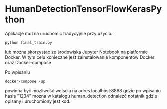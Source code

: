 # HumanDetectionTensorFlowKerasPython

Aplikacje można uruchomić tradycyjnie przy użyciu:

```
python final_train.py
```

lub można skorzystać ze środowiska Jupyter Notebook na platformie Docker. W tym celu konieczne jest zainstalowanie komponentów Docker oraz Docker-compose

Po wpisaniu

```
docker-compose -up
```

powinna być możliwość wejścia na adres localhost:8888 gdzie po wpisaniu hasła "1234" można w katalogu human_detection odnaleźć notatnik gdzie opisany i uruchomiony jest kod.
